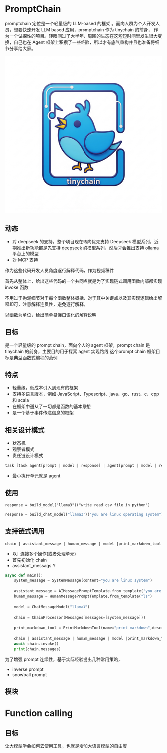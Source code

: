 # PromptChain

promptchain 定位是一个轻量级的 LLM-based 的框架 。面向人群为个人开发人员，想要快速开发 LLM based 应用，promptchain 作为 tinychain 的前身， 作为一个试探性的项目。转眼间过了大半年，周围的生态在这短短时间里发生很大变换，自己也在 Agent 框架上积攒了一些经验，所以才有底气重构并且也准备将细节分享给大家。

![Prompt Chain](./assets/logo.png)


## 动态
- 对 deepseek 的支持，整个项目现在转向优先支持 Deepseek 模型系列，近期推出新功能都是先支持 deepseek 的模型系列，然后才会推出支持 ollama 平台上的模型
- 对 MCP 支持

作为这些代码开发人员角度逐行解释代码，作为视频稿件




首先从整体上，给出这些代码的一个共同点就是为了实现链式调用函数内部都实现 invoke 函数



不用过于拘泥细节对于每个函数整体概括，对于其中关键点以及其实现逻辑给出解释即可，注意解释连贯性，避免逐行解释。



以函数为单位，给出简单易懂口语化的解释说明


## 目标
是一个轻量级的 prompt chain，面向个人的 agent 框架，prompt chain 是 tinychain 的前身，主要目的用于探索 agent 实现路线 
这个prompt chain 框架目标是典型函数式编程的范例

## 特点
- 轻量级，低成本引入到现有的框架
- 支持多语言版本，例如 JavaScript、Typescript、java、go、rust、c、cpp 和 scala
- 在框架中遵从了一切都是函数的基本思想
- 是一个基于事件传递信息的框架


## 相关设计模式
- 状态机
- 观察者模式
- 责任链设计模式

```python
task [task agent[prompt | model | response] | agent[prompt | model | respone] outputcheck(target fn)-> task
```

- 最小执行单元就是 agent 



## 使用
```pyhton
response = build_model("llama3")("write read csv file in python")
```
```python
response = build_chat_model("llama3")("you are linux operating system")("ls command")
```

## 支持链式调用
```
chain | assistant_message | humam_message | model |print_markdown_tool
```
- 以`|` 连接多个操作(或者处理单元)
- 首先初始化 chain 
- assistant_messags Y

```python
async def main():
    system_message = SystemMessage(content="you are linux system")
    
    assistant_message = AIMessagePromptTemplate.from_template("you are very help assistant")
    humam_message = HumanMessagePromptTemplate.from_template("ls")

    model = ChatMessageModel("llama3")
    
    chain = ChainProcessor(Messages(messages=[system_message]))

    print_markdown_tool = PrintMarkdownTool(name="print markdown",description="print markdown")
    
    chain | assistant_message | humam_message | model |print_markdown_tool
    await chain.invoke()
    print(chain.messages)
```


为了增强 prompt 连续性，基于实际经验提出几种常用策略，
- inverse prompt
- snowball prompt

## 模块





# Function calling
## 目标
让大模型学会如何去使用工具，也就是增加大语言模型的自由度